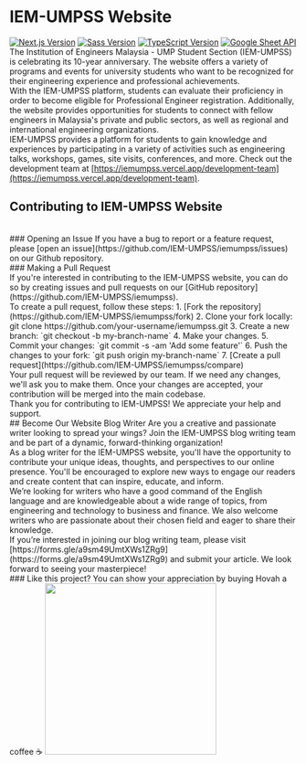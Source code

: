 # IEM-UMPSS Website

[![Next.js Version](https://img.shields.io/badge/next-13.1.1-brightgreen)](https://github.com/iemumpss/iemumpss.vercel.app) [![Sass Version](https://img.shields.io/badge/sass-1.57.1-ff69b4)](https://github.com/iemumpss/iemumpss.vercel.app) [![TypeScript Version](https://img.shields.io/badge/typescript-4.9.4-blue)](https://github.com/iemumpss/iemumpss.vercel.app) [![Google Sheet API](https://img.shields.io/badge/google%20sheet%20api-enabled-green)](https://github.com/iemumpss/iemumpss.vercel.app)
<br/>
The Institution of Engineers Malaysia - UMP Student Section (IEM-UMPSS) is celebrating its 10-year anniversary. The website offers a variety of programs and events for university students who want to be recognized for their engineering experience and professional achievements.
<br/>
With the IEM-UMPSS platform, students can evaluate their proficiency in order to become eligible for Professional Engineer registration. Additionally, the website provides opportunities for students to connect with fellow engineers in Malaysia's private and public sectors, as well as regional and international engineering organizations.
<br/>
IEM-UMPSS provides a platform for students to gain knowledge and experiences by participating in a variety of activities such as engineering talks, workshops, games, site visits, conferences, and more. Check out the development team at [https://iemumpss.vercel.app/development-team](https://iemumpss.vercel.app/development-team).
<br/>
## Contributing to IEM-UMPSS Website
<br/>
### Opening an Issue
If you have a bug to report or a feature request, please [open an issue](https://github.com/IEM-UMPSS/iemumpss/issues) on our Github repository.
<br/>
### Making a Pull Request
<br/>
If you're interested in contributing to the IEM-UMPSS website, you can do so by creating issues and pull requests on our [GitHub repository](https://github.com/IEM-UMPSS/iemumpss). 
<br/>
To create a pull request, follow these steps:
1. [Fork the repository](https://github.com/IEM-UMPSS/iemumpss/fork)
2. Clone your fork locally: git clone https://github.com/your-username/iemumpss.git
3. Create a new branch: `git checkout -b my-branch-name`
4. Make your changes.
5. Commit your changes: `git commit -s -am 'Add some feature'`
6. Push the changes to your fork: `git push origin my-branch-name`
7. [Create a pull request](https://github.com/IEM-UMPSS/iemumpss/compare)
<br/>
Your pull request will be reviewed by our team. If we need any changes, we'll ask you to make them. Once your changes are accepted, your contribution will be merged into the main codebase.
<br/>
Thank you for contributing to IEM-UMPSS! We appreciate your help and support.

<br/>
## Become Our Website Blog Writer
Are you a creative and passionate writer looking to spread your wings? Join the IEM-UMPSS blog writing team and be part of a dynamic, forward-thinking organization!
<br/>
As a blog writer for the IEM-UMPSS website, you'll have the opportunity to contribute your unique ideas, thoughts, and perspectives to our online presence. You'll be encouraged to explore new ways to engage our readers and create content that can inspire, educate, and inform.
<br/>
We’re looking for writers who have a good command of the English language and are knowledgeable about a wide range of topics, from engineering and technology to business and finance. We also welcome writers who are passionate about their chosen field and eager to share their knowledge.
<br/>
If you’re interested in joining our blog writing team, please visit [https://forms.gle/a9sm49UmtXWs1ZRg9](https://forms.gle/a9sm49UmtXWs1ZRg9) and submit your article. We look forward to seeing your masterpiece!
<br/>
### Like this project? You can show your appreciation by buying Hovah a coffee ☕
<a target="_blank" rel="noopener noreferrer" href="https://www.buymeacoffee.com/hovahyii">
<img src="https://github.com/appcraftstudio/buymeacoffee/raw/master/Images/snapshot-bmc-button.png" width="300" style="max-width:100%;">
</a>

<br/>